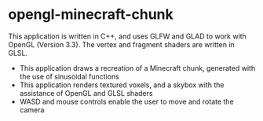 # opengl-minecraft-chunk

This application is written in C++, and uses GLFW and GLAD to work with OpenGL (Version 3.3). The vertex and fragment shaders are written in GLSL. 

- This application draws a recreation of a Minecraft chunk, generated with the use of sinusoidal functions
- This application renders textured voxels, and a skybox with the assistance of OpenGL and GLSL shaders
- WASD and mouse controls enable the user to move and rotate the camera
